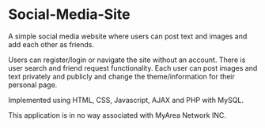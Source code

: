 # Social-Media-Site
A simple social media website where users can post text and images and add each other as friends.

Users can register/login or navigate the site without an account. There is user search and friend request functionality. Each user can post images and text privately and publicly and change the theme/information for their personal page.

Implemented using HTML, CSS, Javascript, AJAX and PHP with MySQL. 

This application is in no way associated with MyArea Network INC.
